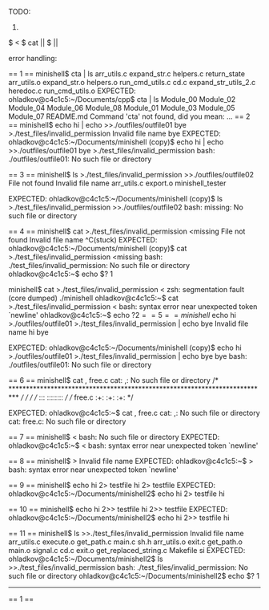 TODO:


1.
$ <
$ cat ||
$ ||



error handling:

== 1 ==
minishell$ cta | ls
arr_utils.c  expand_str.c           helpers.c      return_state
arr_utils.o  expand_str.o           helpers.o      run_cmd_utils.c
cd.c         expand_str_utils_2.c   heredoc.c      run_cmd_utils.o
EXPECTED: 
ohladkov@c4c1c5:~/Documents/cpp$ cta | ls
Module_00  Module_02  Module_04  Module_06  Module_08
Module_01  Module_03  Module_05  Module_07  README.md
Command 'cta' not found, did you mean:
...
== 2 ==
minishell$ echo hi | echo >>./outfiles/outfile01 bye >./test_files/invalid_permission
Invalid file name
bye
EXPECTED: 
ohladkov@c4c1c5:~/Documents/minishell (copy)$ echo hi | echo >>./outfiles/outfile01 bye >./test_files/invalid_permission
bash: ./outfiles/outfile01: No such file or directory

== 3 ==
minishell$ ls <missing >>./test_files/invalid_permission >>./outfiles/outfile02 
File not found
Invalid file name
arr_utils.c export.o minishell_tester

EXPECTED: 
ohladkov@c4c1c5:~/Documents/minishell (copy)$ ls <missing >>./test_files/invalid_permission >>./outfiles/outfile02 
bash: missing: No such file or directory

== 4 ==
minishell$ cat >./test_files/invalid_permission <missing 
File not found
Invalid file name
^C(stuck)
EXPECTED: 
ohladkov@c4c1c5:~/Documents/minishell (copy)$ cat >./test_files/invalid_permission <missing 
bash: ./test_files/invalid_permission: No such file or directory
ohladkov@c4c1c5:~$ echo $?
1

minishell$ cat >./test_files/invalid_permission <
zsh: segmentation fault (core dumped)  ./minishell
ohladkov@c4c1c5:~$ cat >./test_files/invalid_permission <
bash: syntax error near unexpected token `newline'
ohladkov@c4c1c5:~$ echo $?
2
== 5 ==
minishell$ echo hi >./outfiles/outfile01 >./test_files/invalid_permission | echo bye
Invalid file name
hi
bye

EXPECTED: 
ohladkov@c4c1c5:~/Documents/minishell (copy)$ echo hi >./outfiles/outfile01 >./test_files/invalid_permission | echo bye
bye
bash: ./outfiles/outfile01: No such file or directory

== 6 ==
minishell$ cat , free.c
cat: ,: No such file or directory
/* ************************************************************************** */
/*                                                                            */
/*                                                        :::      ::::::::   */
/*   free.c                                             :+:      :+:    :+:   */

EXPECTED: 
ohladkov@c4c1c5:~$ cat , free.c
cat: ,: No such file or directory
cat: free.c: No such file or directory

== 7 ==
minishell$ <
bash: No such file or directory
EXPECTED: 
ohladkov@c4c1c5:~$ <
bash: syntax error near unexpected token `newline'


== 8 ==
minishell$ >
Invalid file name
EXPECTED: 
ohladkov@c4c1c5:~$ >
bash: syntax error near unexpected token `newline'

== 9 == 
minishell$ echo hi 2> testfile
hi 2> testfile
EXPECTED: 
ohladkov@c4c1c5:~/Documents/minishell2$ echo hi 2> testfile
hi

== 10 ==
minishell$ echo hi 2>> testfile
hi 2>> testfile
EXPECTED: 
ohladkov@c4c1c5:~/Documents/minishell2$ echo hi 2>> testfile
hi

== 11 ==
minishell$ ls >>./test_files/invalid_permission
Invalid file name
arr_utils.c  execute.o             get_path.c             main.c            sh.h
arr_utils.o  exit.c                get_path.o             main.o            signal.c
cd.c         exit.o                get_replaced_string.c  Makefile          si
EXPECTED:
ohladkov@c4c1c5:~/Documents/minishell2$ ls >>./test_files/invalid_permission
bash: ./test_files/invalid_permission: No such file or directory
ohladkov@c4c1c5:~/Documents/minishell2$ echo $?
1






--------------------------------------------
== 1 ==
